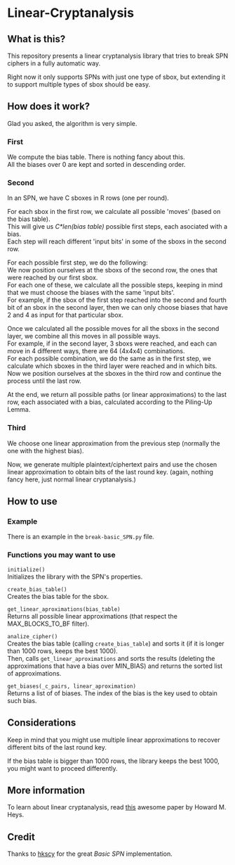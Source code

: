 # Linear-Cryptanalysis


## What is this?

This repository presents a linear cryptanalysis library that tries to break SPN ciphers in a fully automatic way.  

Right now it only supports SPNs with just one type of sbox, but extending it to support multiple types of sbox should be easy.


## How does it work?

Glad you asked, the algorithm is very simple.  

### First

We compute the bias table. There is nothing fancy about this.  
All the biases over 0 are kept and sorted in descending order.

### Second

In an SPN, we have C sboxes in R rows (one per round).  

For each sbox in the first row, we calculate all possible 'moves' (based on the bias table).  
This will give us *C\*len(bias table)* possible first steps, each asociated with a bias.  
Each step will reach different 'input bits' in some of the sboxs in the second row.  

For each possible first step, we do the following:  
We now position ourselves at the sboxs of the second row, the ones that were reached by our first sbox.  
For each one of these, we calculate all the possible steps, keeping in mind that we must choose the biases with the same 'input bits'.  
For example, if the sbox of the first step reached into the second and fourth bit of an sbox in the second layer, then we can only choose biases that have 2 and 4 as input for that particular sbox.  

Once we calculated all the possible moves for all the sboxs in the second layer, we combine all this moves in all possible ways.  
For example, if in the second layer, 3 sboxs were reached, and each can move in 4 different ways, there are 64 (4x4x4) combinations.  
For each possible combination, we do the same as in the first step, we calculate which sboxes in the third layer were reached and in which bits.  
Now we position ourselves at the sboxes in the third row and continue the process until the last row.  

At the end, we return all possible paths (or linear approximations) to the last row, each associated with a bias, calculated according to the Piling-Up Lemma.  


### Third

We choose one linear approximation from the previous step (normally the one with the highest bias).  

Now, we generate multiple plaintext/ciphertext pairs and use the chosen linear approximation to obtain bits of the last round key. (again, nothing fancy here, just normal linear cryptanalysis.)

## How to use

### Example  
There is an example in the `break-basic_SPN.py` file.  

### Functions you may want to use

`initialize()`  
Initializes the library with the SPN's properties.  

`create_bias_table()`  
Creates the bias table for the sbox.  

`get_linear_aproximations(bias_table)`  
Returns all possible linear approximations (that respect the MAX_BLOCKS_TO_BF filter).  

`analize_cipher()`  
Creates the bias table (calling `create_bias_table`) and sorts it (if it is longer than 1000 rows, keeps the best 1000).  
Then, calls `get_linear_aproximations` and sorts the results (deleting the approximations that have a bias over MIN_BIAS) and returns the sorted list of approximations.  

`get_biases(_c_pairs, linear_aproximation)`  
Returns a list of of biases. The index of the bias is the key used to obtain such bias.

## Considerations

Keep in mind that you might use multiple linear approximations to recover different bits of the last round key.  

If the bias table is bigger than 1000 rows, the library keeps the best 1000, you might want to proceed differently.  

## More information

To learn about linear cryptanalysis, read [this](https://www.engr.mun.ca/~howard/PAPERS/ldc_tutorial.pdf) awesome paper by Howard M. Heys.


## Credit

Thanks to [hkscy](https://github.com/hkscy/Basic-SPN-cryptanalysis) for the great *Basic SPN* implementation.
